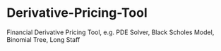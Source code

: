 # Derivative-Pricing-Tool
Financial Derivative Pricing Tool, e.g. PDE Solver, Black Scholes Model, Binomial Tree, Long Staff 
